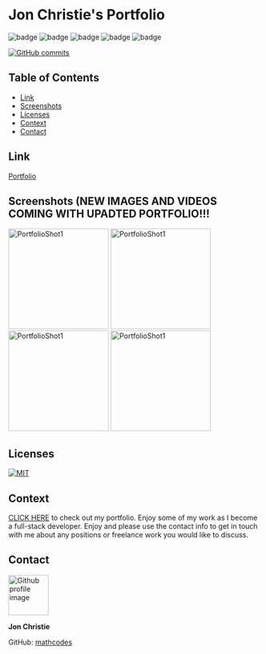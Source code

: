 # Jon Christie's Portfolio

![badge](https://img.shields.io/badge/Skill-HTML-orange) ![badge](https://img.shields.io/badge/Skill-CSS-blue) ![badge](https://img.shields.io/badge/Skill-JS-yellow) ![badge](https://img.shields.io/badge/Skill-nodejs-green) ![badge](https://img.shields.io/badge/Skill-React-darkblue) 

[![GitHub commits](https://img.shields.io/github/commits-since/mathcodes/jonchristieportfolio/v2.0.2.svg)](https://GitHub.com/mathcodes/jonchristieportfolio/commit/) 

## Table of Contents
  - [Link](#link)   
  - [Screenshots](#screenshots)
  - [Licenses](#licenses)
  - [Context](#context)
  - [Contact](#contact)
  
## Link
[Portfolio](https://mathcodes.github.io/jcp2.0.1/)

## Screenshots (NEW IMAGES AND VIDEOS COMING WITH UPADTED PORTFOLIO!!!
<img src ="https://raw.githubusercontent.com/mathcodes/jcp2.0.1/Main/public/images/portfolio/PortfolioImage1.png" alt="PortfolioShot1" width="auto" height="200px" /> 
<img src ="https://github.com/mathcodes/jcp2.0.1/blob/Main/public/images/portfolio/PortfolioImage2.png" alt="PortfolioShot1" width="auto" height="200px" /> 
<img src ="https://raw.githubusercontent.com/mathcodes/jcp2.0.1/Main/public/images/portfolio/PortfolioImage3.png" alt="PortfolioShot1" width="auto" height="200px" />
<img src ="https://raw.githubusercontent.com/mathcodes/jcp2.0.1/Main/public/images/portfolio/PortfolioImage4.png" alt="PortfolioShot1" width="auto" height="200px" />

## Licenses
<a href="https://opensource.org/licenses/MIT">
<img src="https://img.shields.io/badge/License-MIT-green" alt="MIT"></a>

## Context 
[CLICK HERE](https://mathcodes.github.io/jcp2.0.1/) to check out my portfolio. Enjoy some of my work as I become a full-stack developer. Enjoy and please use the contact info to get in touch with me about any positions or freelance work you would like to discuss. 

## Contact
<img src ="https://avatars0.githubusercontent.com/u/17928947?v=4" alt="Github profile image" width="80px" height="80px" />

__Jon Christie__ 

GitHub: [mathcodes](https://github.com/mathcodes) 

